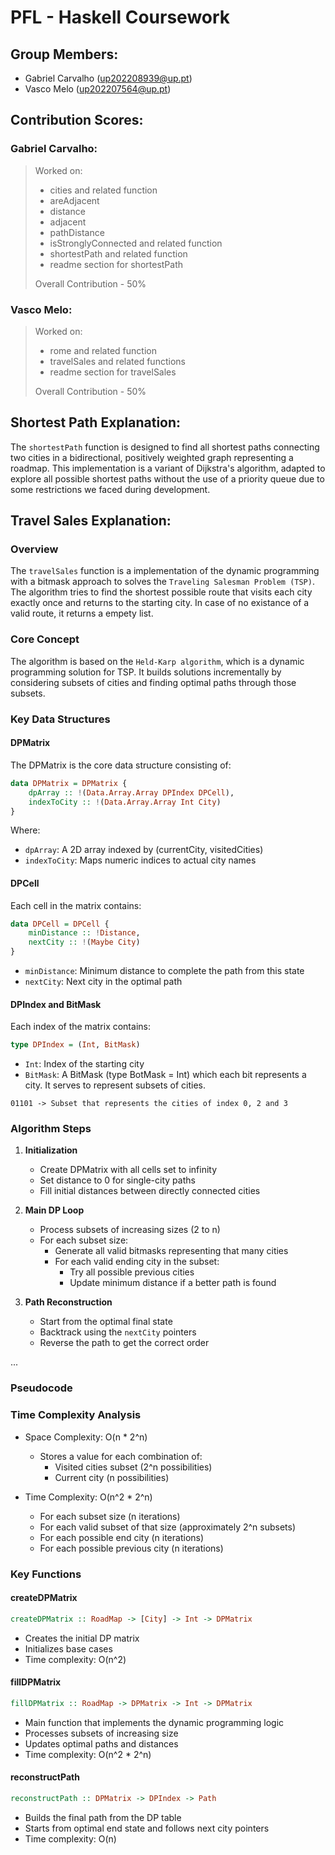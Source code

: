 # PFL - Haskell Coursework
## Group Members:

- Gabriel Carvalho (up202208939@up.pt)
- Vasco Melo (up202207564@up.pt)

## Contribution Scores:
### Gabriel Carvalho:

> Worked on:
> 
> - cities and related function
> - areAdjacent
> - distance
> - adjacent
> - pathDistance
> - isStronglyConnected and related function
> - shortestPath and related function
> - readme section for shortestPath
> 
> Overall Contribution - 50%

### Vasco Melo:

> Worked on:
>
> - rome and related function
> - travelSales and related functions
> - readme section for travelSales
> 
> Overall Contribution - 50%

## Shortest Path Explanation:

The `shortestPath` function is designed to find all shortest paths connecting two cities in a bidirectional, positively weighted graph representing a roadmap. This implementation is a variant of Dijkstra's algorithm, adapted to explore all possible shortest paths without the use of a priority queue due to some restrictions we faced during development.



## Travel Sales Explanation:

### Overview
The `travelSales` function is a implementation of the dynamic programming with a bitmask approach
to solves the `Traveling Salesman Problem (TSP)`. The algorithm tries to find the shortest possible route that visits each city exactly once and returns to the starting city. In case of no existance of a valid route, it returns a empety list.

### Core Concept

The algorithm is based on the `Held-Karp algorithm`, which is a dynamic programming solution for TSP. It builds solutions incrementally by considering subsets of cities and finding optimal paths through those subsets.

### Key Data Structures
#### DPMatrix
The DPMatrix is the core data structure consisting of:
```haskell
data DPMatrix = DPMatrix {
    dpArray :: !(Data.Array.Array DPIndex DPCell), 
    indexToCity :: !(Data.Array.Array Int City)     
}
```


Where:
- `dpArray`: A 2D array indexed by (currentCity, visitedCities)
- `indexToCity`: Maps numeric indices to actual city names

#### DPCell
Each cell in the matrix contains:
```haskell
data DPCell = DPCell {
    minDistance :: !Distance,       
    nextCity :: !(Maybe City)    
}
```
- `minDistance`: Minimum distance to complete the path from this state
- `nextCity`: Next city in the optimal path

#### DPIndex and BitMask
Each index of the matrix contains:
```Haskell
type DPIndex = (Int, BitMask)
```
- `Int`: Index of the starting city
- `BitMask`: A BitMask (type BotMask = Int) which each bit represents a city. It serves to represent subsets of cities. 
```Text
01101 -> Subset that represents the cities of index 0, 2 and 3
``` 

### Algorithm Steps

1. **Initialization**
   - Create DPMatrix with all cells set to infinity
   - Set distance to 0 for single-city paths
   - Fill initial distances between directly connected cities

2. **Main DP Loop**
   - Process subsets of increasing sizes (2 to n)
   - For each subset size:
     - Generate all valid bitmasks representing that many cities
     - For each valid ending city in the subset:
       - Try all possible previous cities
       - Update minimum distance if a better path is found

3. **Path Reconstruction**
   - Start from the optimal final state
   - Backtrack using the `nextCity` pointers 
   - Reverse the path to get the correct order

...

### Pseudocode

### Time Complexity Analysis

- Space Complexity: O(n * 2^n)
  - Stores a value for each combination of:
    - Visited cities subset (2^n possibilities)
    - Current city (n possibilities)

- Time Complexity: O(n^2 * 2^n)
  - For each subset size (n iterations)
  - For each valid subset of that size (approximately 2^n subsets)
  - For each possible end city (n iterations)
  - For each possible previous city (n iterations)

### Key Functions

#### createDPMatrix
```haskell
createDPMatrix :: RoadMap -> [City] -> Int -> DPMatrix
```
- Creates the initial DP matrix
- Initializes base cases
- Time complexity: O(n^2)

#### fillDPMatrix
```haskell
fillDPMatrix :: RoadMap -> DPMatrix -> Int -> DPMatrix
```
- Main function that implements the dynamic programming logic
- Processes subsets of increasing size
- Updates optimal paths and distances
- Time complexity: O(n^2 * 2^n)

#### reconstructPath
```haskell
reconstructPath :: DPMatrix -> DPIndex -> Path
```
- Builds the final path from the DP table
- Starts from optimal end state and follows next city pointers
- Time complexity: O(n)
